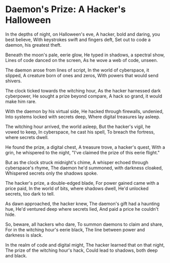 # Daemon's Prize: A Hacker's Halloween

In the depths of night, on Halloween's eve,
A hacker, bold and daring, you best believe,
With keystrokes swift and fingers deft,
Set out to code a daemon, his greatest theft.

Beneath the moon's pale, eerie glow,
He typed in shadows, a spectral show,
Lines of code danced on the screen,
As he wove a web of code, unseen.

The daemon arose from lines of script,
In the world of cyberspace, it slipped,
A creature born of ones and zeros,
With powers that would send shivers.

The clock ticked towards the witching hour,
As the hacker harnessed dark cyberpower,
He sought a prize beyond compare,
A hack so grand, it would make him rare.

With the daemon by his virtual side,
He hacked through firewalls, undenied,
Into systems locked with secrets deep,
Where digital treasures lay asleep.

The witching hour arrived, the world asleep,
But the hacker's vigil, he vowed to keep,
In cyberspace, he cast his spell,
To breach the fortress, where secrets dwell.

He found the prize, a digital chest,
A treasure trove, a hacker's quest,
With a grin, he whispered to the night,
"I've claimed the prize of this eerie flight."

But as the clock struck midnight's chime,
A whisper echoed through cyberspace's rhyme,
The daemon he'd summoned, with darkness cloaked,
Whispered secrets only the shadows spoke.

The hacker's prize, a double-edged blade,
For power gained came with a price paid,
In the world of bits, where shadows dwell,
He'd unlocked secrets, too dark to tell.

As dawn approached, the hacker knew,
The daemon's gift had a haunting hue,
He'd ventured deep where secrets lied,
And paid a price he couldn't hide.

So, beware, all hackers who dare,
To summon daemons to claim and share,
For in the witching hour's eerie black,
The line between power and darkness is slack.

In the realm of code and digital might,
The hacker learned that on that night,
The prize of the witching hour's hack,
Could lead to shadows, both deep and black.
